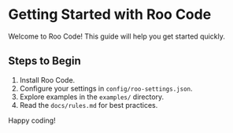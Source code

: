 # Getting Started with Roo Code

Welcome to Roo Code! This guide will help you get started quickly.

## Steps to Begin

1. Install Roo Code.
2. Configure your settings in `config/roo-settings.json`.
3. Explore examples in the `examples/` directory.
4. Read the `docs/rules.md` for best practices.

Happy coding!
